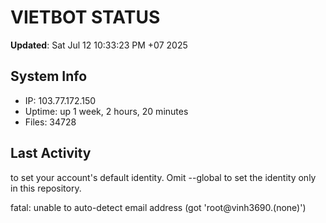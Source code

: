 # VIETBOT STATUS
**Updated**: Sat Jul 12 10:33:23 PM +07 2025

## System Info
- IP: 103.77.172.150
- Uptime: up 1 week, 2 hours, 20 minutes
- Files: 34728

## Last Activity

to set your account's default identity.
Omit --global to set the identity only in this repository.

fatal: unable to auto-detect email address (got 'root@vinh3690.(none)')
